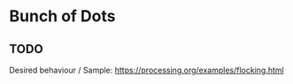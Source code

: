 # Bunch of Dots

## TODO

Desired behaviour / Sample: https://processing.org/examples/flocking.html
